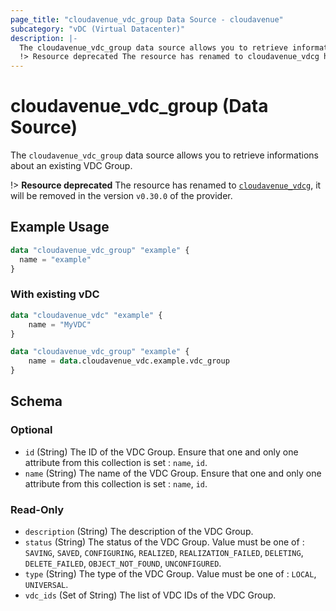 ```yaml
---
page_title: "cloudavenue_vdc_group Data Source - cloudavenue"
subcategory: "vDC (Virtual Datacenter)"
description: |-
  The cloudavenue_vdc_group data source allows you to retrieve informations about an existing VDC Group.
  !> Resource deprecated The resource has renamed to cloudavenue_vdcg https://registry.terraform.io/providers/orange-cloudavenue/cloudavenue/latest/docs/data-sources/vdcg, it will be removed in the version v0.30.0 of the provider.
---
```


# cloudavenue_vdc_group (Data Source)

The `cloudavenue_vdc_group` data source allows you to retrieve informations about an existing VDC Group. 

 !> **Resource deprecated** The resource has renamed to [`cloudavenue_vdcg`](https://registry.terraform.io/providers/orange-cloudavenue/cloudavenue/latest/docs/data-sources/vdcg), it will be removed in the version `v0.30.0` of the provider.

## Example Usage

```terraform
data "cloudavenue_vdc_group" "example" {
  name = "example"
}
```

### With existing vDC

```terraform
data "cloudavenue_vdc" "example" {
	name = "MyVDC"
}

data "cloudavenue_vdc_group" "example" {
	name = data.cloudavenue_vdc.example.vdc_group
}
```

<!-- schema generated by tfplugindocs -->
## Schema

### Optional

- `id` (String) The ID of the VDC Group. Ensure that one and only one attribute from this collection is set : `name`, `id`.
- `name` (String) The name of the VDC Group. Ensure that one and only one attribute from this collection is set : `name`, `id`.

### Read-Only

- `description` (String) The description of the VDC Group.
- `status` (String) The status of the VDC Group. Value must be one of : `SAVING`, `SAVED`, `CONFIGURING`, `REALIZED`, `REALIZATION_FAILED`, `DELETING`, `DELETE_FAILED`, `OBJECT_NOT_FOUND`, `UNCONFIGURED`.
- `type` (String) The type of the VDC Group. Value must be one of : `LOCAL`, `UNIVERSAL`.
- `vdc_ids` (Set of String) The list of VDC IDs of the VDC Group.
